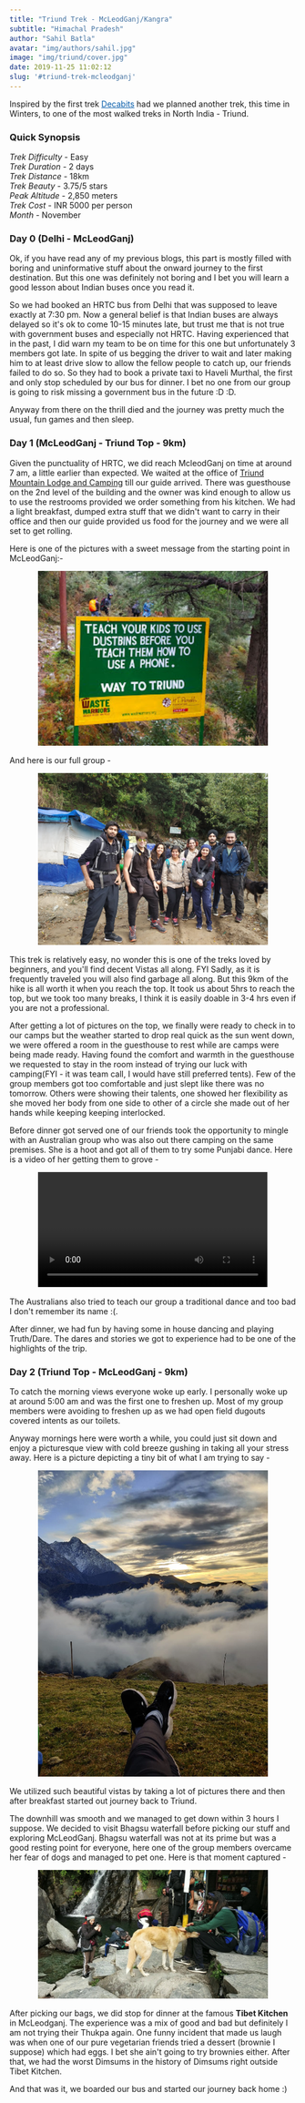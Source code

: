 ```yaml
---
title: "Triund Trek - McLeodGanj/Kangra"
subtitle: "Himachal Pradesh"
author: "Sahil Batla"
avatar: "img/authors/sahil.jpg"
image: "img/triund/cover.jpg"
date: 2019-11-25 11:02:12
slug: '#triund-trek-mcleodganj'
---
```


Inspired by the first trek <a href="https://decabits.com" style="color:#055cab">Decabits</a> had we planned another trek, this time in Winters, to one of the most walked treks in North India - Triund.

### Quick Synopsis

*Trek Difficulty* - Easy <br/>
*Trek Duration* - 2 days <br/>
*Trek Distance* - 18km <br/>
*Trek Beauty* - 3.75/5 stars <br/>
*Peak Altitude* - 2,850 meters <br/>
*Trek Cost* - INR 5000 per person <br/>
*Month* - November <br/>

### Day 0 (Delhi - McLeodGanj)

Ok, if you have read any of my previous blogs, this part is mostly filled with boring and uninformative stuff about the onward journey to the first destination. But this one was definitely not boring and I bet you will learn a good lesson about Indian buses once you read it.

So we had booked an HRTC bus from Delhi that was supposed to leave exactly at 7:30 pm. Now a general belief is that Indian buses are always delayed so it's ok to come 10-15 minutes late, but trust me that is not true with government buses and especially not HRTC. Having experienced that in the past, I did warn my team to be on time for this one but unfortunately 3 members got late. In spite of us begging the driver to wait and later making him to at least drive slow to allow the fellow people to catch up, our friends failed to do so.
So they had to book a private taxi to Haveli Murthal, the first and only stop scheduled by our bus for dinner. I bet no one from our group is going to risk missing a government bus in the future :D :D.

Anyway from there on the thrill died and the journey was pretty much the usual, fun games and then sleep.

### Day 1 (McLeodGanj - Triund Top - 9km)

Given the punctuality of HRTC, we did reach McleodGanj on time at around 7 am, a little earlier than expected. We waited at the office of <a href="https://www.facebook.com/pg/triund.lodge/about/">Triund Mountain Lodge and Camping</a> till our guide arrived. There was guesthouse on the 2nd level of the building and the owner was kind enough to allow us to use the restrooms provided we order something from his kitchen. We had a light breakfast, dumped extra stuff that we didn't want to carry in their office and then our guide provided us food for the journey and we were all set to get rolling.

Here is one of the pictures with a sweet message from the starting point in McLeodGanj:-

<div style="width:100%;text-align:center"><img src="/img/triund/starting.jpg" style="width:80%" /></div>

And here is our full group -

<div style="width:100%;text-align:center"><img src="/img/triund/group.jpg" style="width:80%" /></div>

This trek is relatively easy, no wonder this is one of the treks loved by beginners, and you'll find decent Vistas all along. FYI Sadly, as it is frequently traveled you will also find garbage all along. But this 9km of the hike is all worth it when you reach the top.
It took us about 5hrs to reach the top, but we took too many breaks, I think it is easily doable in 3-4 hrs even if you are not a professional.

After getting a lot of pictures on the top, we finally were ready to check in to our camps but the weather started to drop real quick as the sun went down, we were offered a room in the guesthouse to rest while are camps were being made ready. Having found the comfort and warmth in the guesthouse we requested to stay in the room instead of trying our luck with camping(FYI - it was team call, I would have still preferred tents).
Few of the group members got too comfortable and just slept like there was no tomorrow. Others were showing their talents, one showed her flexibility as she moved her body from one side to other of a circle she made out of her hands while keeping keeping interlocked.

Before dinner got served one of our friends took the opportunity to mingle with an Australian group who was also out there camping on the same premises. She is a hoot and got all of them to try some Punjabi dance. Here is a video of her getting them to grove -  

<div style="width:100%;text-align:center">
  <video style="width:80%" controls="controls">
    <source src="/img/triund/dance.mp4" type="video/mp4" />
    Your browser does not support the video tag.
  </video>
</div>

The Australians also tried to teach our group a traditional dance and too bad I don't remember its name :(.

After dinner, we had fun by having some in house dancing and playing Truth/Dare. The dares and stories we got to experience had to be one of the highlights of the trip.

### Day 2 (Triund Top - McLeodGanj - 9km)

To catch the morning views everyone woke up early. I personally woke up at around 5:00 am and was the first one to freshen up. Most of my group members were avoiding to freshen up as we had open field dugouts covered intents as our toilets.

Anyway mornings here were worth a while, you could just sit down and enjoy a picturesque view with cold breeze gushing in taking all your stress away. Here is a picture depicting a tiny bit of what I am trying to say -

<div style="width:100%;text-align:center"><img src="/img/triund/morning.jpg" style="width:80%" /></div>

We utilized such beautiful vistas by taking a lot of pictures there and then after breakfast started out journey back to Triund.

The downhill was smooth and we managed to get down within 3 hours I suppose. We decided to visit Bhagsu waterfall before picking our stuff and exploring McLeodGanj. Bhagsu waterfall was not at its prime but was a good resting point for everyone, here one of the group members overcame her fear of dogs and managed to pet one. Here is that moment captured -

<div style="width:100%;text-align:center"><img src="/img/triund/amisha-pets-dog.jpg" style="width:80%" /></div>

After picking our bags, we did stop for dinner at the famous <strong>Tibet Kitchen</strong> in McLeodganj. The experience was a mix of good and bad but definitely I am not trying their Thukpa again. One funny incident that made us laugh was when one of our pure vegetarian friends tried a dessert (brownie I suppose) which had eggs. I bet she ain't going to try brownies either. After that, we had the worst Dimsums in the history of Dimsums right outside Tibet Kitchen.

And that was it, we boarded our bus and started our journey back home :)
